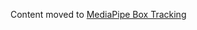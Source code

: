 Content moved to
[MediaPipe Box Tracking](https://google.github.io/mediapipe/solutions/box_tracking)
